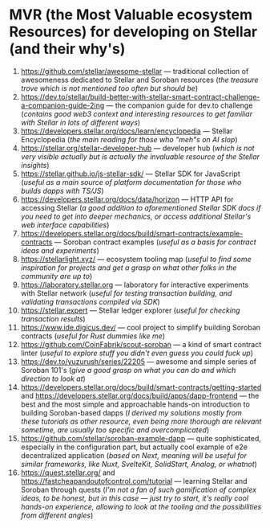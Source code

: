 # MVR (the Most Valuable ecosystem Resources) for developing on Stellar (and their why's)

1. https://github.com/stellar/awesome-stellar — traditional collection of awesomeness dedicated to Stellar and Soroban resources (_the treasure trove which is not mentioned too often but should be_)
1. https://dev.to/stellar/build-better-with-stellar-smart-contract-challenge-a-companion-guide-2ing — the companion guide for dev.to challenge (_contains good web3 context and interesting resources to get familiar with Stellar in lots of different ways_)
1. https://developers.stellar.org/docs/learn/encyclopedia — Stellar Encyclopedia (_the main reading for those who "meh"s on AI slop_)
1. https://stellar.org/stellar-developer-hub — developer hub (_which is not very visible actually but is actually the invaluable resource of the Stellar insights_)
1. https://stellar.github.io/js-stellar-sdk/ — Stellar SDK for JavaScript (_useful as a main source of platform documentation for those who builds dapps with TS/JS_)
1. https://developers.stellar.org/docs/data/horizon — HTTP API for accessing Stellar (_a good addition to aforementioned Stellar SDK docs if you need to get into deeper mechanics, or access additional Stellar's web interface capabilities_)
1. https://developers.stellar.org/docs/build/smart-contracts/example-contracts — Soroban contract examples (_useful as a basis for contract ideas and experiments_)
1. https://stellarlight.xyz/ — ecosystem tooling map (_useful to find some inspiration for projects and get a grasp on what other folks in the community are up to_)
1. https://laboratory.stellar.org — laboratory for interactive experiments with Stellar network (_useful for testing transaction building, and validating transactions compiled via SDK_)
1. https://stellar.expert — Stellar ledger explorer (_useful for checking transaction results_)
1. https://www.ide.digicus.dev/ — cool project to simplify building Soroban contracts (_useful for Rust dummies like me_)
1. https://github.com/CoinFabrik/scout-soroban — a kind of smart contract linter (_useful to explore stuff you didn't even guess you could fuck up_)
1. https://dev.to/yuzurush/series/22205 — awesome and simple series of Soroban 101's (_give a good grasp on what you can do and which direction to look at_)
1. https://developers.stellar.org/docs/build/smart-contracts/getting-started and https://developers.stellar.org/docs/build/apps/dapp-frontend — the best and the most simple and approachable hands-on introduction to building Soroban-based dapps (_I derived my solutions mostly from these tutorials as other resource, even being more thorough are relevant sometime, are usually too specific and overcomplicated_)
1. https://github.com/stellar/soroban-example-dapp — quite sophisticated, especially in the configuration part, but actually cool example of e2e decentralized application (_based on Next, meaning will be useful for similar frameworks, like Nuxt, SvelteKit, SolidStart, Analog, or whatnot_)
1. https://quest.stellar.org/ and https://fastcheapandoutofcontrol.com/tutorial — learning Stellar and Soroban through quests (_I'm not a fan of such gamification of complex ideas, to be honest, but in this case — just try to start, it's really cool hands-on experience, allowing to look at the tooling and the possibilities from different angles_)
